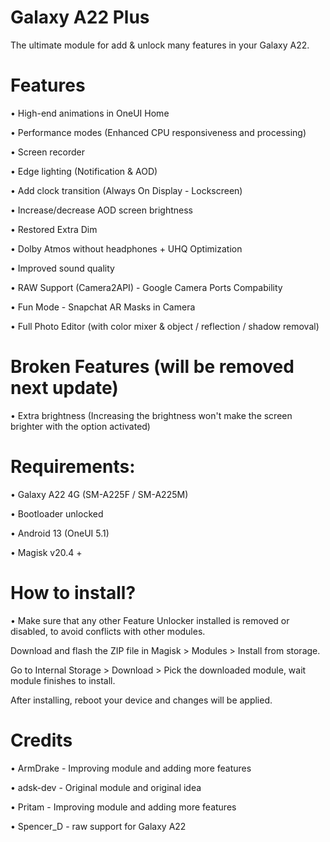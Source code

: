# Galaxy A22 Plus
The ultimate module for add & unlock many features in your Galaxy A22.

# Features
• High-end animations in OneUI Home

• Performance modes (Enhanced CPU responsiveness and processing)

• Screen recorder

• Edge lighting (Notification & AOD)

• Add clock transition (Always On Display - Lockscreen)

• Increase/decrease AOD screen brightness

• Restored Extra Dim

• Dolby Atmos without headphones + UHQ Optimization

• Improved sound quality

• RAW Support (Camera2API) - Google Camera Ports Compability

• Fun Mode - Snapchat AR Masks in Camera

• Full Photo Editor (with color mixer & object / reflection / shadow removal)

# Broken Features (will be removed next update)
• Extra brightness (Increasing the brightness won't make the screen brighter with the option activated)


# Requirements:
• Galaxy A22 4G (SM-A225F / SM-A225M)

• Bootloader unlocked

• Android 13 (OneUI 5.1)

• Magisk v20.4 +

# How to install?
• Make sure that any other Feature Unlocker installed is removed or disabled, to avoid conflicts with other modules.

Download and flash the ZIP file in Magisk > Modules > Install from storage.

Go to Internal Storage > Download > Pick the downloaded module, wait module finishes to install.

After installing, reboot your device and changes will be applied.

# Credits

• ArmDrake - Improving module and adding more features

• adsk-dev - Original module and original idea

• Pritam - Improving module and adding more features

• Spencer_D - raw support for Galaxy A22
